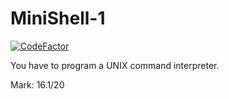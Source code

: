 # MiniShell-1
[![CodeFactor](https://www.codefactor.io/repository/github/mattpilleul/minishell-1/badge)](https://www.codefactor.io/repository/github/mattpilleul/minishell-1)

You have to program a UNIX command interpreter.

Mark: 16.1/20

